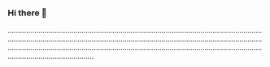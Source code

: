 ### Hi there 👋

..............................................................................................................................................................................................................................................................................................................................................................................................................................